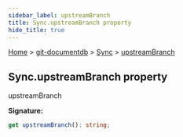 ```yaml
---
sidebar_label: upstreamBranch
title: Sync.upstreamBranch property
hide_title: true
---
```


[Home](./index.md) &gt; [git-documentdb](./git-documentdb.md) &gt; [Sync](./git-documentdb.sync.md) &gt; [upstreamBranch](./git-documentdb.sync.upstreambranch.md)

## Sync.upstreamBranch property

upstreamBranch

<b>Signature:</b>

```typescript
get upstreamBranch(): string;
```
